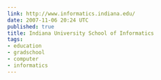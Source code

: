 ```yaml
---
link: http://www.informatics.indiana.edu/
date: 2007-11-06 20:24 UTC
published: true
title: Indiana University School of Informatics
tags:
- education
- gradschool
- computer
- informatics
---
```



